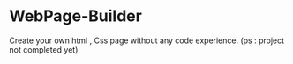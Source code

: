 # WebPage-Builder
Create your own html , Css page without any code experience. (ps : project not completed yet)
